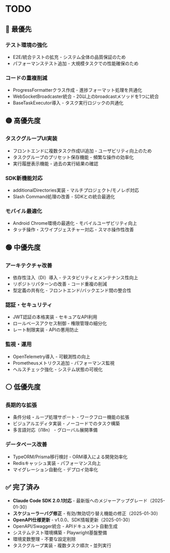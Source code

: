 # TODO

## 🔴 最優先

### テスト環境の強化
- E2E/統合テストの拡充 - システム全体の品質保証のため
- パフォーマンステスト追加 - 大規模タスクでの性能確保のため

### コードの重複削減
- ProgressFormatterクラス作成 - 進捗フォーマット処理を共通化
- WebSocketBroadcaster統合 - 20以上のbroadcastメソッドを1つに統合
- BaseTaskExecutor導入 - タスク実行ロジックの共通化

## 🟡 高優先度

### タスクグループUI実装
- フロントエンドに複数タスク作成UI追加 - ユーザビリティ向上のため
- タスクグループのプリセット保存機能 - 頻繁な操作の効率化
- 実行履歴表示機能 - 過去の実行結果の確認

### SDK新機能対応
- additionalDirectories実装 - マルチプロジェクト/モノレポ対応
- Slash Command処理の改善 - SDKとの統合最適化

### モバイル最適化
- Android Chrome環境の最適化 - モバイルユーザビリティ向上
- タッチ操作・スワイプジェスチャー対応 - スマホ操作性改善

## 🟢 中優先度

### アーキテクチャ改善
- 依存性注入（DI）導入 - テスタビリティとメンテナンス性向上
- リポジトリパターンの改善 - コード重複の削減
- 型定義の共有化 - フロントエンド/バックエンド間の整合性

### 認証・セキュリティ
- JWT認証の本格実装 - セキュアなAPI利用
- ロールベースアクセス制御 - 権限管理の細分化
- レート制限実装 - APIの悪用防止

### 監視・運用
- OpenTelemetry導入 - 可観測性の向上
- Prometheusメトリクス追加 - パフォーマンス監視
- ヘルスチェック強化 - システム状態の可視化

## ⚪ 低優先度

### 長期的な拡張
- 条件分岐・ループ処理サポート - ワークフロー機能の拡張
- ビジュアルエディタ実装 - ノーコードでのタスク構築
- 多言語対応（i18n） - グローバル展開準備

### データベース改善
- TypeORM/Prisma移行検討 - ORM導入による開発効率化
- Redisキャッシュ実装 - パフォーマンス向上
- マイグレーション自動化 - デプロイ効率化

## ✅ 完了済み

- **Claude Code SDK 2.0.1対応** - 最新版へのメジャーアップグレード（2025-01-30）
- **スケジューラーバグ修正** - 有効/無効切り替え機能の修正（2025-01-30）
- **OpenAPI仕様更新** - v1.0.0、SDK情報更新（2025-01-30）
- OpenAPI/Swagger統合 - APIドキュメント自動生成
- システムテスト環境構築 - Playwright基盤整備
- 環境変数整理 - 不要な設定削除
- タスクグループ実装 - 複数タスク順次・並列実行